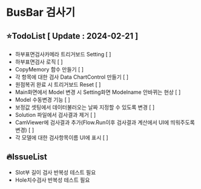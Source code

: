 # BusBar 검사기

## ⭐TodoList [ Update : 2024-02-21 ]

- 하부표면검사카메라 트리거보드 Setting [ ]
- 하부표면검사 로직 [ ]
- CopyMemory 함수 만들기 [ ]
- 각 항목에 대한 검사 Data ChartControl 만들기 [ ]
- 원점복귀 완료 시 트리거보드 Reset [ ]
- Main화면에서 Model 변경 시 Setting화면 Modelname 안바뀌는 현상 [ ]
- Model 수동변경 기능 [ ]
- 보정값 셋팅에서 데이터불러오는 날짜 지정할 수 있도록 변경 [ ]
- Solution 파일에서 검사결과 제거 [ ]
- CamViewer에 검사결과 추가(Flow.Run이후 검사결과 계산에서 UI에 띄워주도록 변경) [ ]
- 각 모델에 대한 검사항목이름 UI에 표시 [ ]

## 🔥IssueList

- Slot부 길이 검사 반복성 테스트 필요
- Hole치수검사 반복성 테스트 필요
